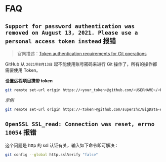 # FAQ

## `Support for password authentication was removed on August 13, 2021. Please use a personal access token instead` 报错

> 官网描述：[Token authentication requirements for Git operations](https://github.blog/2020-12-15-token-authentication-requirements-for-git-operations/)

GitHub 从 `2021年8月13日` 起不能使用账号密码来进行 Git 操作了，所有的操作都需要使用 Token。

**设置远程项目携带 token**

```bash
git remote set-url origin https://<your_token>@github.com/<USERNAME>/<REPO>.git
```

*示例*

```bash
git remote set-url origin https://<token>@github.com/superzhc/BigData-A-Question.git
```

## `OpenSSL SSL_read: Connection was reset, errno 10054` 报错

这个问题是 http 的 ssl 认证有关，输入如下命令即可解决：

```bash
git config --global http.sslVerify "false"
```